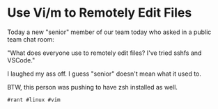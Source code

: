 # Use Vi/m to Remotely Edit Files

Today a new "senior" member of our team today who asked in a public team
chat room:

"What does everyone use to remotely edit files? I've tried sshfs and
VSCode."

I laughed my ass off. I guess "senior" doesn't mean what it used to.

BTW, this person was pushing to have zsh installed as well.

    #rant #linux #vim
